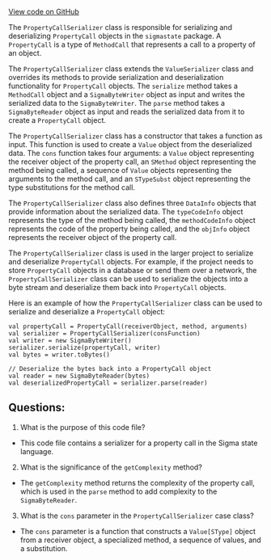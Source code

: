 [View code on GitHub](sigmastate-interpreterhttps://github.com/ScorexFoundation/sigmastate-interpreter/interpreter/shared/src/main/scala/sigmastate/serialization/PropertyCallSerializer.scala)

The `PropertyCallSerializer` class is responsible for serializing and deserializing `PropertyCall` objects in the `sigmastate` package. A `PropertyCall` is a type of `MethodCall` that represents a call to a property of an object. 

The `PropertyCallSerializer` class extends the `ValueSerializer` class and overrides its methods to provide serialization and deserialization functionality for `PropertyCall` objects. The `serialize` method takes a `MethodCall` object and a `SigmaByteWriter` object as input and writes the serialized data to the `SigmaByteWriter`. The `parse` method takes a `SigmaByteReader` object as input and reads the serialized data from it to create a `PropertyCall` object.

The `PropertyCallSerializer` class has a constructor that takes a function as input. This function is used to create a `Value` object from the deserialized data. The `cons` function takes four arguments: a `Value` object representing the receiver object of the property call, an `SMethod` object representing the method being called, a sequence of `Value` objects representing the arguments to the method call, and an `STypeSubst` object representing the type substitutions for the method call.

The `PropertyCallSerializer` class also defines three `DataInfo` objects that provide information about the serialized data. The `typeCodeInfo` object represents the type of the method being called, the `methodCodeInfo` object represents the code of the property being called, and the `objInfo` object represents the receiver object of the property call.

The `PropertyCallSerializer` class is used in the larger project to serialize and deserialize `PropertyCall` objects. For example, if the project needs to store `PropertyCall` objects in a database or send them over a network, the `PropertyCallSerializer` class can be used to serialize the objects into a byte stream and deserialize them back into `PropertyCall` objects. 

Here is an example of how the `PropertyCallSerializer` class can be used to serialize and deserialize a `PropertyCall` object:

```
val propertyCall = PropertyCall(receiverObject, method, arguments)
val serializer = PropertyCallSerializer(consFunction)
val writer = new SigmaByteWriter()
serializer.serialize(propertyCall, writer)
val bytes = writer.toBytes()

// Deserialize the bytes back into a PropertyCall object
val reader = new SigmaByteReader(bytes)
val deserializedPropertyCall = serializer.parse(reader)
```
## Questions: 
 1. What is the purpose of this code file?
- This code file contains a serializer for a property call in the Sigma state language.

2. What is the significance of the `getComplexity` method?
- The `getComplexity` method returns the complexity of the property call, which is used in the `parse` method to add complexity to the `SigmaByteReader`.

3. What is the `cons` parameter in the `PropertyCallSerializer` case class?
- The `cons` parameter is a function that constructs a `Value[SType]` object from a receiver object, a specialized method, a sequence of values, and a substitution.